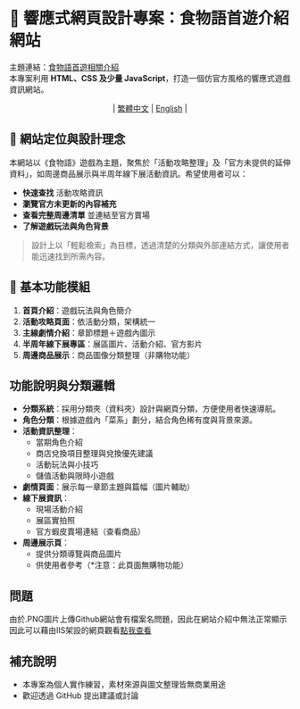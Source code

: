 # 🎨 響應式網頁設計專案：食物語首遊介紹網站

主題連結：[食物語首遊相關介紹](https://asriel0727.github.io/RWD-Game-Web/)  
本專案利用 **HTML、CSS 及少量 JavaScript**，打造一個仿官方風格的響應式遊戲資訊網站。

<div align="center">

| [繁體中文](README.md) | [English](README_en-us.md) | 

</div>

## 📌 網站定位與設計理念

本網站以《食物語》遊戲為主題，聚焦於「活動攻略整理」及「官方未提供的延伸資料」，如周邊商品展示與半周年線下展活動資訊。希望使用者可以：

- **快速查找** 活動攻略資訊
- **瀏覽官方未更新的內容補充**
- **查看完整周邊清單** 並連結至官方賣場
- **了解遊戲玩法與角色背景**

> 設計上以「輕鬆檢索」為目標，透過清楚的分類與外部連結方式，讓使用者能迅速找到所需內容。


## 🧰 基本功能模組

1. **首頁介紹**：遊戲玩法與角色簡介  
2. **活動攻略頁面**：依活動分類，架構統一  
3. **主線劇情介紹**：章節標題＋遊戲內圖示  
4. **半周年線下展專區**：展區圖片、活動介紹、官方影片  
5. **周邊商品展示**：商品圖像分類整理（非購物功能）

## 功能說明與分類邏輯

- **分類系統**：採用分類夾（資料夾）設計與網頁分類，方便使用者快速導航。
- **角色分類**：根據遊戲內「菜系」劃分，結合角色稀有度與背景來源。
- **活動資訊整理**：
  - 當期角色介紹
  - 商店兌換項目整理與兌換優先建議
  - 活動玩法與小技巧
  - 儲值活動與限時小遊戲
- **劇情頁面**：展示每一章節主題與篇幅（圖片輔助）
- **線下展資訊**：
  - 現場活動介紹
  - 展區實拍照
  - 官方蝦皮賣場連結（查看商品）
- **周邊展示頁**：
  - 提供分類導覽與商品圖片
  - 供使用者參考（*注意：此頁面無購物功能）


## 問題
由於.PNG圖片上傳Github網站會有檔案名問題，因此在網站介紹中無法正常顯示  
因此可以藉由IIS架設的網頁觀看[點我查看](http://140.138.144.66/1091webAproj/1091613/index.html)

## 補充說明
- 本專案為個人實作練習，素材來源與圖文整理皆無商業用途
- 歡迎透過 GitHub 提出建議或討論
